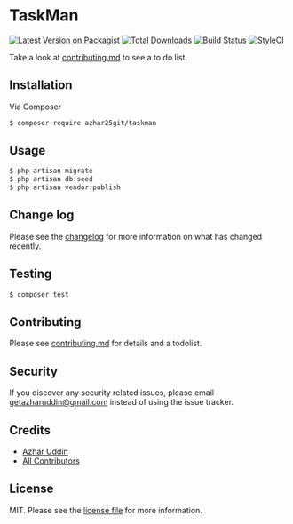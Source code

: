 # TaskMan

[![Latest Version on Packagist][ico-version]][link-packagist]
[![Total Downloads][ico-downloads]][link-downloads]
[![Build Status][ico-travis]][link-travis]
[![StyleCI][ico-styleci]][link-styleci]

Take a look at [contributing.md](contributing.md) to see a to do list.

## Installation

Via Composer

``` bash
$ composer require azhar25git/taskman
```

## Usage
```bash
$ php artisan migrate
$ php artisan db:seed
$ php artisan vendor:publish
```
## Change log

Please see the [changelog](changelog.md) for more information on what has changed recently.

## Testing

``` bash
$ composer test
```

## Contributing

Please see [contributing.md](contributing.md) for details and a todolist.

## Security

If you discover any security related issues, please email getazharuddin@gmail.com instead of using the issue tracker.

## Credits

- [Azhar Uddin][link-author]
- [All Contributors][link-contributors]

## License

MIT. Please see the [license file](license.md) for more information.

[ico-version]: https://img.shields.io/packagist/v/azhar25git/taskman.svg?style=flat-square
[ico-downloads]: https://img.shields.io/packagist/dt/azhar25git/taskman.svg?style=flat-square
[ico-travis]: https://img.shields.io/travis/azhar25git/taskman/master.svg?style=flat-square
[ico-styleci]: https://styleci.io/repos/12345678/shield

[link-packagist]: https://packagist.org/packages/azhar25git/taskman
[link-downloads]: https://packagist.org/packages/azhar25git/taskman
[link-travis]: https://travis-ci.org/azhar25git/taskman
[link-styleci]: https://styleci.io/repos/12345678
[link-author]: https://github.com/azhar25git
[link-contributors]: ../../contributors
